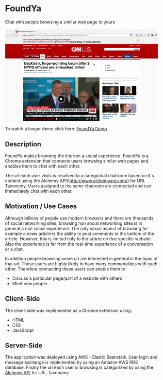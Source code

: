 # FoundYa

Chat with people browsing a similar web page to yours

![screencast](images/FoundYaDemo.gif)

To watch a longer demo click here: [FoundYa Demo](http://youtu.be/kDOvchyLKYM)

## Description

FoundYa makes browsing the internet a social experience. FoundYa is a Chrome extension that connects users browsing similar web pages and enables them to chat with each other.

The url each user visits is resolved to a categorical chatroom based on it's content using the Alchemy API](http://www.alchemyapi.com/) for URL Taxonomy. Users assigned to the same chatroom are connected and can immediately chat with each other.

## Motivation / Use Cases

Although billions of people use modern browsers and there are thousands of social networking sites, browsing non social networking sites is in general a non social experience. The only social aspect of browsing for example a news article is the ability to post comments to the bottom of the article. However, this is limited only to the article on that specific website. Also the experience is far from the real-time experience of a conversation or a chat.

In addition people browsing some url are interested in general in the topic of that url. These users are highly likely to have many commonalities with each other. Therefore connecting these users can enable them to:
- Discuss a particular page/part of a website with others
- Meet new people


## Client-Side

The client-side was implemented as a Chrome extension using:
- HTML
- CSS
- JavaScript


## Server-Side

The application was deployed using AWS - Elastic Beanstalk. User login and message exchange is implemented by using an Amazon AWS RDS database. Finally the url each user is browsing is categorized by using the [Alchemy API](http://www.alchemyapi.com/) for URL Taxonomy.

